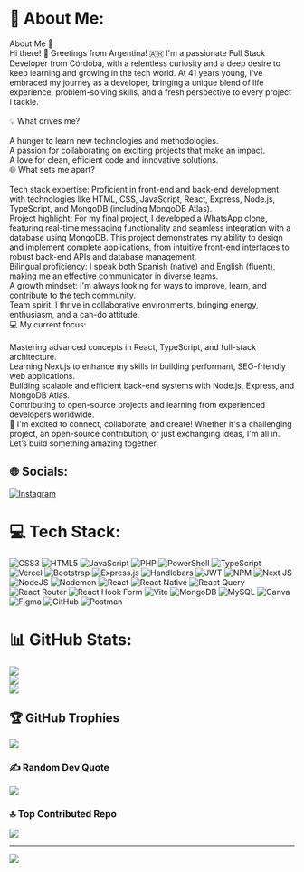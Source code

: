 # 💫 About Me:
About Me 🌟<br>Hi there! 👋 Greetings from Argentina! 🇦🇷 I'm a passionate Full Stack Developer from Córdoba, with a relentless curiosity and a deep desire to keep learning and growing in the tech world. At 41 years young, I've embraced my journey as a developer, bringing a unique blend of life experience, problem-solving skills, and a fresh perspective to every project I tackle.<br><br>💡 What drives me?<br><br>A hunger to learn new technologies and methodologies.<br>A passion for collaborating on exciting projects that make an impact.<br>A love for clean, efficient code and innovative solutions.<br>🌐 What sets me apart?<br><br>Tech stack expertise: Proficient in front-end and back-end development with technologies like HTML, CSS, JavaScript, React, Express, Node.js, TypeScript, and MongoDB (including MongoDB Atlas).<br>Project highlight: For my final project, I developed a WhatsApp clone, featuring real-time messaging functionality and seamless integration with a database using MongoDB. This project demonstrates my ability to design and implement complete applications, from intuitive front-end interfaces to robust back-end APIs and database management.<br>Bilingual proficiency: I speak both Spanish (native) and English (fluent), making me an effective communicator in diverse teams.<br>A growth mindset: I'm always looking for ways to improve, learn, and contribute to the tech community.<br>Team spirit: I thrive in collaborative environments, bringing energy, enthusiasm, and a can-do attitude.<br>💻 My current focus:<br><br>Mastering advanced concepts in React, TypeScript, and full-stack architecture.<br>Learning Next.js to enhance my skills in building performant, SEO-friendly web applications.<br>Building scalable and efficient back-end systems with Node.js, Express, and MongoDB Atlas.<br>Contributing to open-source projects and learning from experienced developers worldwide.<br>🚀 I'm excited to connect, collaborate, and create! Whether it's a challenging project, an open-source contribution, or just exchanging ideas, I'm all in. Let’s build something amazing together.


## 🌐 Socials:
[![Instagram](https://img.shields.io/badge/Instagram-%23E4405F.svg?logo=Instagram&logoColor=white)](https://instagram.com/meugeciotti) 

# 💻 Tech Stack:
![CSS3](https://img.shields.io/badge/css3-%231572B6.svg?style=for-the-badge&logo=css3&logoColor=white) ![HTML5](https://img.shields.io/badge/html5-%23E34F26.svg?style=for-the-badge&logo=html5&logoColor=white) ![JavaScript](https://img.shields.io/badge/javascript-%23323330.svg?style=for-the-badge&logo=javascript&logoColor=%23F7DF1E) ![PHP](https://img.shields.io/badge/php-%23777BB4.svg?style=for-the-badge&logo=php&logoColor=white) ![PowerShell](https://img.shields.io/badge/PowerShell-%235391FE.svg?style=for-the-badge&logo=powershell&logoColor=white) ![TypeScript](https://img.shields.io/badge/typescript-%23007ACC.svg?style=for-the-badge&logo=typescript&logoColor=white) ![Vercel](https://img.shields.io/badge/vercel-%23000000.svg?style=for-the-badge&logo=vercel&logoColor=white) ![Bootstrap](https://img.shields.io/badge/bootstrap-%238511FA.svg?style=for-the-badge&logo=bootstrap&logoColor=white) ![Express.js](https://img.shields.io/badge/express.js-%23404d59.svg?style=for-the-badge&logo=express&logoColor=%2361DAFB) ![Handlebars](https://img.shields.io/badge/Handlebars-%23000000?style=for-the-badge&logo=Handlebars.js&logoColor=white) ![JWT](https://img.shields.io/badge/JWT-black?style=for-the-badge&logo=JSON%20web%20tokens) ![NPM](https://img.shields.io/badge/NPM-%23CB3837.svg?style=for-the-badge&logo=npm&logoColor=white) ![Next JS](https://img.shields.io/badge/Next-black?style=for-the-badge&logo=next.js&logoColor=white) ![NodeJS](https://img.shields.io/badge/node.js-6DA55F?style=for-the-badge&logo=node.js&logoColor=white) ![Nodemon](https://img.shields.io/badge/NODEMON-%23323330.svg?style=for-the-badge&logo=nodemon&logoColor=%BBDEAD) ![React](https://img.shields.io/badge/react-%2320232a.svg?style=for-the-badge&logo=react&logoColor=%2361DAFB) ![React Native](https://img.shields.io/badge/react_native-%2320232a.svg?style=for-the-badge&logo=react&logoColor=%2361DAFB) ![React Query](https://img.shields.io/badge/-React%20Query-FF4154?style=for-the-badge&logo=react%20query&logoColor=white) ![React Router](https://img.shields.io/badge/React_Router-CA4245?style=for-the-badge&logo=react-router&logoColor=white) ![React Hook Form](https://img.shields.io/badge/React%20Hook%20Form-%23EC5990.svg?style=for-the-badge&logo=reacthookform&logoColor=white) ![Vite](https://img.shields.io/badge/vite-%23646CFF.svg?style=for-the-badge&logo=vite&logoColor=white) ![MongoDB](https://img.shields.io/badge/MongoDB-%234ea94b.svg?style=for-the-badge&logo=mongodb&logoColor=white) ![MySQL](https://img.shields.io/badge/mysql-4479A1.svg?style=for-the-badge&logo=mysql&logoColor=white) ![Canva](https://img.shields.io/badge/Canva-%2300C4CC.svg?style=for-the-badge&logo=Canva&logoColor=white) ![Figma](https://img.shields.io/badge/figma-%23F24E1E.svg?style=for-the-badge&logo=figma&logoColor=white) ![GitHub](https://img.shields.io/badge/github-%23121011.svg?style=for-the-badge&logo=github&logoColor=white) ![Postman](https://img.shields.io/badge/Postman-FF6C37?style=for-the-badge&logo=postman&logoColor=white)
# 📊 GitHub Stats:
![](https://github-readme-stats.vercel.app/api?username=23eugecio&theme=tokyonight&hide_border=false&include_all_commits=false&count_private=false)<br/>
![](https://github-readme-streak-stats.herokuapp.com/?user=23eugecio&theme=tokyonight&hide_border=false)<br/>
![](https://github-readme-stats.vercel.app/api/top-langs/?username=23eugecio&theme=tokyonight&hide_border=false&include_all_commits=false&count_private=false&layout=compact)

## 🏆 GitHub Trophies
![](https://github-profile-trophy.vercel.app/?username=23eugecio&theme=tokyonight&no-frame=false&no-bg=false&margin-w=4)

### ✍️ Random Dev Quote
![](https://quotes-github-readme.vercel.app/api?type=horizontal&theme=radical)

### 🔝 Top Contributed Repo
![](https://github-contributor-stats.vercel.app/api?username=23eugecio&limit=5&theme=tokyonight&combine_all_yearly_contributions=true)

---
[![](https://visitcount.itsvg.in/api?id=23eugecio&icon=0&color=0)](https://visitcount.itsvg.in)

<!-- Proudly created with GPRM ( https://gprm.itsvg.in ) -->
